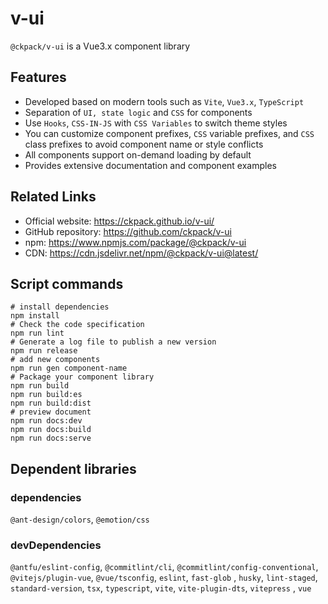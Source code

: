 # v-ui

`@ckpack/v-ui` is a Vue3.x component library

## Features

+ Developed based on modern tools such as `Vite`, `Vue3.x`, `TypeScript`
+ Separation of `UI, state logic` and `CSS` for components
+ Use `Hooks`, `CSS-IN-JS` with `CSS Variables` to switch theme styles
+ You can customize component prefixes, `CSS` variable prefixes, and `CSS` class prefixes to avoid component name or style conflicts
+ All components support on-demand loading by default
+ Provides extensive documentation and component examples

## Related Links

+ Official website: https://ckpack.github.io/v-ui/
+ GitHub repository: https://github.com/ckpack/v-ui
+ npm: https://www.npmjs.com/package/@ckpack/v-ui
+ CDN: https://cdn.jsdelivr.net/npm/@ckpack/v-ui@latest/


## Script commands

```shell
# install dependencies
npm install
# Check the code specification
npm run lint
# Generate a log file to publish a new version
npm run release
# add new components
npm run gen component-name
# Package your component library
npm run build
npm run build:es
npm run build:dist
# preview document
npm run docs:dev
npm run docs:build
npm run docs:serve
```

## Dependent libraries

### dependencies
`@ant-design/colors`, `@emotion/css`
### devDependencies

`@antfu/eslint-config`, `@commitlint/cli`, `@commitlint/config-conventional`, `@vitejs/plugin-vue`, `@vue/tsconfig`, `eslint`, `fast-glob` , `husky`, `lint-staged`, `standard-version`, `tsx`, `typescript`, `vite`, `vite-plugin-dts`, `vitepress` , `vue`